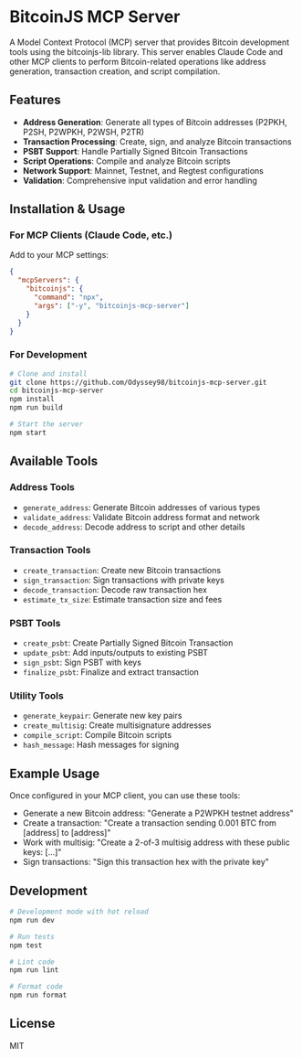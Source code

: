 # BitcoinJS MCP Server

A Model Context Protocol (MCP) server that provides Bitcoin development tools using the bitcoinjs-lib library. This server enables Claude Code and other MCP clients to perform Bitcoin-related operations like address generation, transaction creation, and script compilation.

## Features

- **Address Generation**: Generate all types of Bitcoin addresses (P2PKH, P2SH, P2WPKH, P2WSH, P2TR)
- **Transaction Processing**: Create, sign, and analyze Bitcoin transactions
- **PSBT Support**: Handle Partially Signed Bitcoin Transactions
- **Script Operations**: Compile and analyze Bitcoin scripts
- **Network Support**: Mainnet, Testnet, and Regtest configurations
- **Validation**: Comprehensive input validation and error handling

## Installation & Usage

### For MCP Clients (Claude Code, etc.)

Add to your MCP settings:

```json
{
  "mcpServers": {
    "bitcoinjs": {
      "command": "npx",
      "args": ["-y", "bitcoinjs-mcp-server"]
    }
  }
}
```

### For Development

```bash
# Clone and install
git clone https://github.com/Odyssey98/bitcoinjs-mcp-server.git
cd bitcoinjs-mcp-server
npm install
npm run build

# Start the server
npm start
```

## Available Tools

### Address Tools

- `generate_address`: Generate Bitcoin addresses of various types
- `validate_address`: Validate Bitcoin address format and network
- `decode_address`: Decode address to script and other details

### Transaction Tools

- `create_transaction`: Create new Bitcoin transactions
- `sign_transaction`: Sign transactions with private keys
- `decode_transaction`: Decode raw transaction hex
- `estimate_tx_size`: Estimate transaction size and fees

### PSBT Tools

- `create_psbt`: Create Partially Signed Bitcoin Transaction
- `update_psbt`: Add inputs/outputs to existing PSBT
- `sign_psbt`: Sign PSBT with keys
- `finalize_psbt`: Finalize and extract transaction

### Utility Tools

- `generate_keypair`: Generate new key pairs
- `create_multisig`: Create multisignature addresses
- `compile_script`: Compile Bitcoin scripts
- `hash_message`: Hash messages for signing

## Example Usage

Once configured in your MCP client, you can use these tools:

- Generate a new Bitcoin address: "Generate a P2WPKH testnet address"
- Create a transaction: "Create a transaction sending 0.001 BTC from [address] to [address]"
- Work with multisig: "Create a 2-of-3 multisig address with these public keys: [...]"
- Sign transactions: "Sign this transaction hex with the private key"

## Development

```bash
# Development mode with hot reload
npm run dev

# Run tests
npm test

# Lint code
npm run lint

# Format code
npm run format
```

## License

MIT

